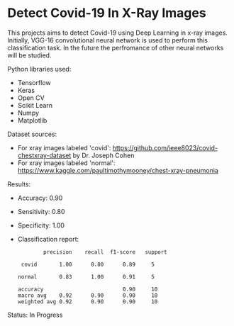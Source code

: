 # Detect Covid-19 In X-Ray Images

This projects aims to detect Covid-19 using Deep Learning in x-ray images. Initially, VGG-16 convolutional neural network is used to perform this classification task. In the future the perfromance of other neural networks will be studied.

Python libraries used:
- Tensorflow
- Keras
- Open CV
- Scikit Learn
- Numpy
- Matplotlib

Dataset sources:
- For xray images labeled 'covid':   https://github.com/ieee8023/covid-chestxray-dataset by Dr. Joseph Cohen
- For xray images labeled 'normal':  https://www.kaggle.com/paultimothymooney/chest-xray-pneumonia

Results:
- Accuracy:     0.90
- Sensitivity:  0.80
- Specificity:  1.00
- Classification report:

              precision    recall  f1-score   support

       covid       1.00      0.80      0.89     5
       
      normal       0.83      1.00      0.91     5
      
      accuracy                         0.90     10
      macro avg    0.92      0.90      0.90     10
      weighted avg 0.92      0.90      0.90     10
    
    




Status: In Progress
